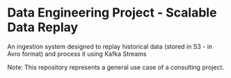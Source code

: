 # Data Engineering Project - Scalable Data Replay
An ingestion system designed to replay historical data (stored in S3 - in Avro format) and process it using Kafka Streams

Note: This repository represents a general use case of a consulting project.
